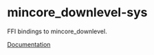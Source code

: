 # mincore_downlevel-sys #
FFI bindings to mincore_downlevel.

[Documentation](https://retep998.github.io/doc/mincore_downlevel-sys/)
